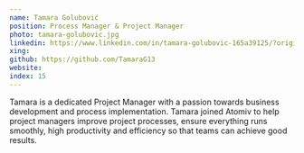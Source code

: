 ```yaml
---
name: Tamara Golubović
position: Process Manager & Project Manager
photo: tamara-golubovic.jpg
linkedin: https://www.linkedin.com/in/tamara-golubovic-165a39125/?originalSubdomain=rs
xing: 
github: https://github.com/TamaraG13
website: 
index: 15
---
```

Tamara is a dedicated Project Manager with a passion towards business development and process implementation. Tamara joined Atomiv to help project managers improve project processes, ensure everything runs smoothly, high productivity and efficiency so that teams can achieve good results.